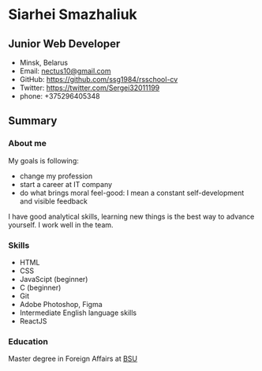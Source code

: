 # Siarhei Smazhaliuk 

## Junior Web Developer 

* Minsk, Belarus
* Email: <nectus10@gmail.com>
* GitHub: <https://github.com/ssg1984/rsschool-cv>
* Twitter: <https://twitter.com/Sergei32011199>
* phone: +375296405348


## Summary

### About me

My goals is following:
* change my profession
* start a career at IT company
* do what brings moral feel-good: I mean a constant self-development and visible feedback

I have good analytical skills, learning new things is the best way to advance yourself. I work well in the team.

### Skills

* HTML
* CSS
* JavaScipt (beginner)
* C (beginner)
* Git
* Adobe Photoshop, Figma
* Intermediate English language skills
* ReactJS

### Education

Master degree in Foreign Affairs at [BSU](https://fir.bsu.by/en/)